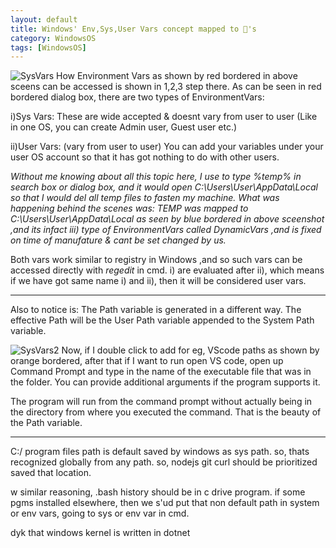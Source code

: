 ```yaml
---
layout: default
title: Windows' Env,Sys,User Vars concept mapped to 🐧's 
category: WindowsOS
tags: [WindowsOS]
---
```

![SysVars](https://user-images.githubusercontent.com/11883023/155872097-7dae959d-a0bb-44ed-b66d-f9787bc0363b.jpg)
How Environment Vars as shown by red bordered in above sceens can be accessed is shown in 1,2,3 step there. As can be seen in red bordered dialog box, there are two types of EnvironmentVars: 

i)Sys Vars: These are wide accepted & doesnt vary from user to user (Like in one OS, you can create Admin user, Guest user etc.)

ii)User Vars: (vary from user to user) You can add your variables under your user OS account so that it has got nothing to do with other users.

_Without me knowing about all this topic here, I use to type %temp% in search box or dialog box, and it would open C:\Users\User\AppData\Local so that I would del all temp files to fasten my machine. What was happening behind the scenes was: TEMP was mapped to C:\Users\User\AppData\Local as seen by blue bordered in above sceenshot ,and its infact iii) type of EnvironmentVars called DynamicVars ,and is fixed on time of manufature & cant be set changed by us._

Both vars work similar to registry in Windows ,and so such vars can be accessed directly with _regedit_ in cmd.
i) are evaluated after ii), which means if we have got same name i) and ii), then it will be considered user vars.

---
Also to notice is: The Path variable is generated in a different way. The effective Path will be the User Path variable appended to the System Path variable.

![SysVars2](https://user-images.githubusercontent.com/11883023/155871796-40564682-ebd3-464a-8ba1-024293be6f22.jpg)
Now, if I double click to add for eg, VScode paths as shown by orange bordered, after that if I want to run open VS code, open up Command Prompt and type in the name of the executable file that was in the folder. You can provide additional arguments if the program supports it. 

The program will run from the command prompt without actually being in the directory from where you executed the command. That is the beauty of the Path variable.

---
C:/ program files path is default saved by windows as sys path. so, thats recognized globally from any path. so, nodejs git curl should be prioritized saved that location. 
  
w similar reasoning, .bash history should be in c drive program.  if some pgms installed elsewhere, then we s'ud put that non default path in system or env vars, going to sys or env var in cmd.

dyk that windows kernel is written in dotnet

